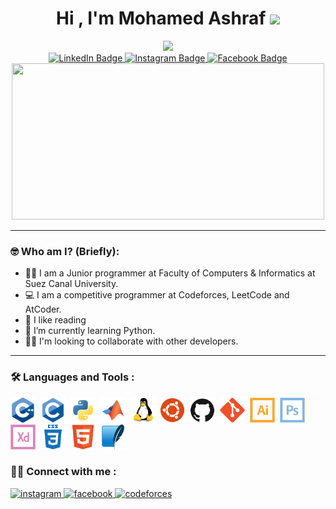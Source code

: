 <h1 align="center">
  Hi , I'm Mohamed Ashraf
  <img src="https://media.giphy.com/media/hvRJCLFzcasrR4ia7z/giphy.gif" width="30px"/>
</h1>

<div id="header" align="center">
  <img src="https://media.giphy.com/media/juua9i2c2fA0AIp2iq/giphy.gif" width="100"/>
</div>

<div id="badges" align="center">
  <a href="https://www.linkedin.com/in/mohamed-ashraf-957807210/">
    <img src="https://img.shields.io/badge/LinkedIn-blue ?style=plastic &logo=linkedin&logoColor=white" alt="LinkedIn Badge"/>
  </a>
  <a href="https://www.instagram.com/mo_ashraaf22/">
    <img src="https://img.shields.io/badge/Instagram-red ? style=plastic & logo=instagram & logoColor=white" alt="Instagram Badge"/>
  </a>
  <a href="https://www.facebook.com/mohamed2001m">
    <img src="https://img.shields.io/badge/Facebook-blue ? style=plastic &logo=facebook & logoColor=white" alt="Facebook Badge"/>
  </a>
</div>

<div align="center">
  <img src="https://media.giphy.com/media/jdPMeyv9rn0hZHh8n9/giphy.gif" width="500" height="250"/>
</div>

---

### :nerd_face: Who am I? (Briefly):
- :man_technologist:  I am a Junior programmer  at Faculty of Computers & Informatics at Suez Canal University.
- :computer:  I am a competitive programmer at Codeforces, LeetCode and AtCoder.
- :closed_book:  I like reading
- :snake:  I’m currently learning Python.
- :dancing_men:  I'm looking to collaborate with other developers.


---

### :hammer_and_wrench: Languages and Tools :
<div>
  <img src="https://github.com/devicons/devicon/blob/master/icons/cplusplus/cplusplus-original.svg" title="Cplusplus" alt="Cplusplus" width="40" height="40"/>&nbsp;
  <img src="https://github.com/devicons/devicon/blob/master/icons/c/c-original.svg" title="C" alt="C" width="40" height="40"/>&nbsp;
  <img src="https://github.com/devicons/devicon/blob/master/icons/python/python-original.svg" title="Python" alt="Python" width="40" height="40"/>&nbsp;
  <img src="https://github.com/devicons/devicon/blob/master/icons/matlab/matlab-original.svg" title="Matlab" alt="Matlab" width="40" height="40"/>&nbsp;
  <img src="https://github.com/devicons/devicon/blob/master/icons/linux/linux-original.svg" title="Linux" alt="Linux" width="40" height="40"/>&nbsp;
  <img src="https://github.com/devicons/devicon/blob/master/icons/ubuntu/ubuntu-plain.svg" title="Ubuntu" **alt="Ubuntu" width="40" height="40"/>&nbsp;
  <img src="https://github.com/devicons/devicon/blob/master/icons/github/github-original.svg" title="GitHub"  alt="GitHub" width="40" height="40"/>&nbsp;
  <img src="https://github.com/devicons/devicon/blob/master/icons/git/git-original.svg" title="Git" alt="Git" width="40" height="40"/>&nbsp;
  <img src="https://github.com/devicons/devicon/blob/master/icons/illustrator/illustrator-line.svg" title="Illustrator" alt="Illustrator" width="40"         height="40"/>&nbsp;
  <img src="https://github.com/devicons/devicon/blob/master/icons/photoshop/photoshop-line.svg" title="Photoshop" alt="Photoshop" width="40" height="40"/>&nbsp;
  <img src="https://github.com/devicons/devicon/blob/master/icons/xd/xd-line.svg" title="XD" alt="XD" width="40" height="40"/>&nbsp;
  <img src="https://github.com/devicons/devicon/blob/master/icons/css3/css3-plain-wordmark.svg"  title="CSS3" alt="CSS" width="40" height="40"/>&nbsp;
  <img src="https://github.com/devicons/devicon/blob/master/icons/html5/html5-original.svg" title="HTML5" alt="HTML" width="40" height="40"/>&nbsp;
  <img src="https://github.com/devicons/devicon/blob/master/icons/sqlite/sqlite-original.svg" title="SQLite" alt="SQLite" width="40" height="40"/>
</div>

### :lotus_position_man: Connect with me :
<div id="connect">
  <a href="https://www.instagram.com/mo_ashraaf22/">
    <img src="https://github.com/simple-icons/simple-icons/blob/develop/icons/instagram.svg" alt="instagram"/>
  </a>
  <a href="https://www.facebook.com/mohamed2001m">
    <img src="https://github.com/simple-icons/simple-icons/blob/develop/icons/facebook.svg" alt="facebook"/>
  </a>
  <a href="https://codeforces.com/profile/Mo-AShraaf">
    <img src="https://github.com/simple-icons/simple-icons/blob/develop/icons/codeforces.svg" alt="codeforces"/>
  </a>
</div>

